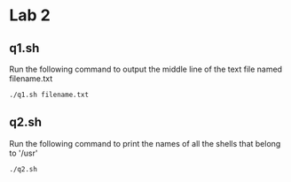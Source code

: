 # Lab 2
## q1.sh

Run the following command to output the middle line of the text file named filename.txt

```Bash
./q1.sh filename.txt
```

## q2.sh
Run the following command to print the names of all the shells that belong to '/usr'

```Bash
./q2.sh
```